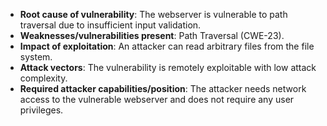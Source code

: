 - **Root cause of vulnerability**: The webserver is vulnerable to path traversal due to insufficient input validation.
- **Weaknesses/vulnerabilities present**: Path Traversal (CWE-23).
- **Impact of exploitation**: An attacker can read arbitrary files from the file system.
- **Attack vectors**: The vulnerability is remotely exploitable with low attack complexity.
- **Required attacker capabilities/position**: The attacker needs network access to the vulnerable webserver and does not require any user privileges.